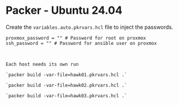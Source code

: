 # Packer - Ubuntu 24.04

Create the `variables.auto.pkrvars.hcl` file to inject the passwords.

```hcl
proxmox_password = "" # Password for root on proxmox
ssh_password = "" # Password for ansible user on proxmox



Each host needs its own run

`packer build -var-file=hawk01.pkrvars.hcl .`

`packer build -var-file=hawk02.pkrvars.hcl .`

`packer build -var-file=hawk03.pkrvars.hcl .`
